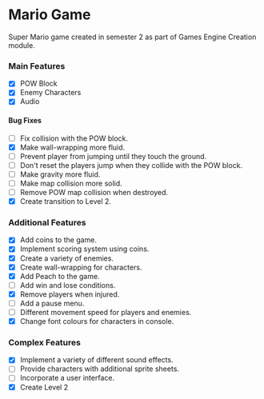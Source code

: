 # Mario Game

Super Mario game created in semester 2 as part of Games Engine Creation module.

### Main Features
- [x] POW Block
- [x] Enemy Characters
- [x] Audio

#### Bug Fixes
- [ ] Fix collision with the POW block.
- [x] Make wall-wrapping more fluid.
- [ ] Prevent player from jumping until they touch the ground.
- [ ] Don't reset the players jump when they collide with the POW block.
- [ ] Make gravity more fluid.
- [ ] Make map collision more solid.
- [ ] Remove POW map collision when destroyed.
- [x] Create transition to Level 2.

### Additional Features
- [x] Add coins to the game.
- [x] Implement scoring system using coins.
- [x] Create a variety of enemies.
- [x] Create wall-wrapping for characters.
- [x] Add Peach to the game.
- [ ] Add win and lose conditions.
- [x] Remove players when injured.
- [ ] Add a pause menu.
- [ ] Different movement speed for players and enemies.
- [x] Change font colours for characters in console.

### Complex Features
- [x] Implement a variety of different sound effects.
- [ ] Provide characters with additional sprite sheets.
- [ ] Incorporate a user interface.
- [x] Create Level 2